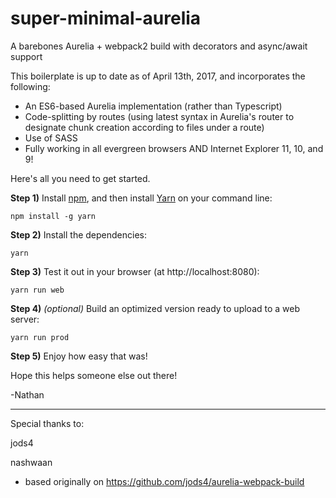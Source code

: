 # super-minimal-aurelia
A barebones Aurelia + webpack2 build with decorators and async/await support

This boilerplate is up to date as of April 13th, 2017, and incorporates the following:

* An ES6-based Aurelia implementation (rather than Typescript)
* Code-splitting by routes (using latest syntax in Aurelia's router to designate chunk creation according to files under a route)
* Use of SASS
* Fully working in all evergreen browsers AND Internet Explorer 11, 10, and 9!

Here's all you need to get started. 

**Step 1)** Install [npm](http://blog.npmjs.org/post/85484771375/how-to-install-npm), and then install [Yarn](https://yarnpkg.com) on your command line:

`npm install -g yarn`

**Step 2)** Install the dependencies:

`yarn`

**Step 3)** Test it out in your browser (at http://localhost:8080):

`yarn run web`

**Step 4)** _(optional)_ Build an optimized version ready to upload to a web server:

`yarn run prod`

**Step 5)** Enjoy how easy that was!

Hope this helps someone else out there!

-Nathan

--------------------------------------------------------------------

Special thanks to:

jods4

nashwaan

- based originally on https://github.com/jods4/aurelia-webpack-build
